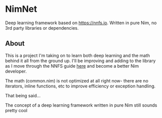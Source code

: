# NimNet
Deep learning framework based on https://nnfs.io. Written in pure Nim, no 3rd party libraries or dependencies.

## About
This is a project I'm taking on to learn both deep learning and the math behind it all from the ground up. I'll be improving and adding to the library as I move through the NNFS guide [here](https://nnfs.io) and become a better Nim developer.

The math (common.nim) is not optimized at all right now- there are no iterators, inline functions, etc to improve efficiency or exception handling.

That being said...

The concept of a deep learning framework written in pure Nim still sounds pretty cool
